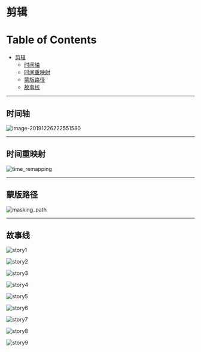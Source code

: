 # 剪辑

Table of Contents
=================

   * [剪辑](#剪辑)
     * [时间轴](#时间轴)
     * [时间重映射](#时间重映射)
     * [蒙版路径](#蒙版路径)
     * [故事线](#故事线)

------

## 时间轴

![image-20191226222551580](ScreenShots/technology/timer_shaft.png)

------

## 时间重映射

![time_remapping](ScreenShots/technology/time_remapping.png)

------

## 蒙版路径

![masking_path](ScreenShots/technology/masking_path.png)

------

## 故事线

![story1](ScreenShots/story/story1.png)

![story2](ScreenShots/story/story2.png)

![story3](ScreenShots/story/story3.png)

![story4](ScreenShots/story/story4.png)

![story5](ScreenShots/story/story5.png)

![story6](ScreenShots/story/story6.png)

![story7](ScreenShots/story/story7.png)

![story8](ScreenShots/story/story8.png)

![story9](ScreenShots/story/story9.png)
